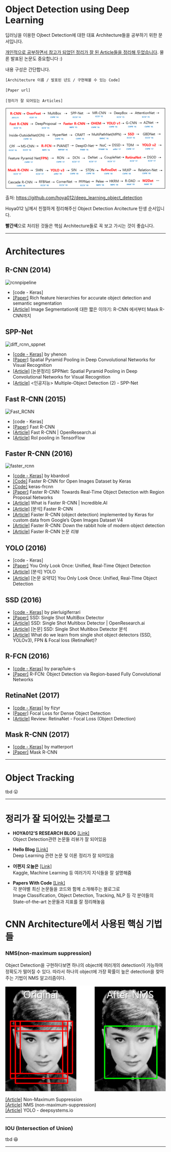 # Object Detection using Deep Learning



 딥러닝을 이용한 Ojbect Detection에 대한 대표 Architecture들을 공부하기 위한 문서입니다.

<u>개인적으로 공부하면서 참고가 되었던 정리가 잘 된 Article들을 정리해 두었습니다</u>. 물론 발표된 논문도 중요합니다 :)

내용 구성은 간단합니다.



```
[Architecture 이름 / 발표된 년도 / 구현해볼 수 있는 Code]

[Paper url]

[정리가 잘 되어있는 Articles]
```



![Object Detection History](assets/deep_learning_object_detection_history.PNG)

출처: https://github.com/hoya012/deep_learning_object_detection

Hoya012 님께서 친절하게 정리해주신 Object Detection Arcitecture 탄생 순서입니다. 

**빨간색**으로 처리된 것들은 핵심 Architecture들로 꼭 보고 가시는 것이 좋습니다.



------

# Architectures

## R-CNN (2014)

![rcnnpipeline](https://user-images.githubusercontent.com/2151950/64485344-844c6700-d25a-11e9-80c1-84897df5b0e2.jpg)

- [code - Keras]
- [[Paper]](https://arxiv.org/abs/1311.2524) Rich feature hierarchies for accurate object detection and semantic segmentation
- [[Article]](https://junn.net/archives/2517) Image Segmentation에 대한 짧은 이야기: R-CNN 에서부터 Mask R-CNN까지



## SPP-Net

![diff_rcnn_sppnet](https://user-images.githubusercontent.com/2151950/64485429-d346cc00-d25b-11e9-9fe5-89cd83f8b299.png)

- [[code - Keras]](https://github.com/yhenon/keras-spp) by yhenon
- [[Paper]](https://arxiv.org/abs/1406.4729) Spatial Pyramid Pooling in Deep Convolutional Networks for Visual Recognition
- [[Article]](https://n1094.tistory.com/30) [논문정리] SPPNet: Spatial Pyramid Pooling in Deep Convolutional Networks for Visual Recognition
- [[Article]](https://man-about-town.tistory.com/52) <인공지능> Multiple-Object Detection (2) - SPP-Net



## Fast R-CNN (2015)

![Fast_RCNN](https://user-images.githubusercontent.com/2151950/64485493-7e578580-d25c-11e9-9e6f-cee8dfe10168.png)

- [code - Keras]
- [[Paper]](https://arxiv.org/abs/1504.08083) Fast R-CNN 
- [[Article]](http://openresearch.ai/t/fast-r-cnn/240) Fast R-CNN | OpenResearch.ai
- [[Article]](https://github.com/deepsense-ai/roi-pooling) RoI pooling in TensorFlow



## Faster R-CNN (2016)

![faster_rcnn](https://user-images.githubusercontent.com/2151950/64485528-0b024380-d25d-11e9-8b8b-4bec0ecd68c4.png)

- [[code - Keras]](https://github.com/kbardool/keras-frcnn) by kbardool
- [[Code]](https://github.com/RockyXu66/Faster_RCNN_for_Open_Images_Dataset_Keras) Faster R-CNN for Open Images Dataset by Keras
- [[Code]](https://github.com/kbardool/keras-frcnn) keras-frcnn
- [[Paper]](https://arxiv.org/abs/1506.01497) Faster R-CNN: Towards Real-Time Object Detection with Region Proposal Networks
- [[Article]](http://incredible.ai/deep-learning/2018/03/17/Faster-R-CNN/) What is Faster R-CNN | Incredible.AI
- [[Article]](https://curt-park.github.io/2017-03-17/faster-rcnn/) [분석] Faster R-CNN 
- [[Article]](https://towardsdatascience.com/faster-r-cnn-object-detection-implemented-by-keras-for-custom-data-from-googles-open-images-125f62b9141a) Faster R-CNN (object detection) implemented by Keras for custom data from Google’s Open Images Dataset V4
- [[Article]](https://tryolabs.com/blog/2018/01/18/faster-r-cnn-down-the-rabbit-hole-of-modern-object-detection/) Faster R-CNN: Down the rabbit hole of modern object detection
- [[Article]](https://zzsza.github.io/data/2018/05/09/Faster-RCNN-review/) Faster R-CNN 논문 리뷰



## YOLO (2016)

- [code - Keras]
- [[Paper]](https://arxiv.org/abs/1506.02640) You Only Look Once: Unified, Real-Time Object Detection
- [[Article]](https://curt-park.github.io/2017-03-26/yolo/) [분석] YOLO
- [[Article]](https://arclab.tistory.com/167) [논문 요약12] You Only Look Once: Unified, Real-TIme Object Detection



## SSD (2016)

- [[code - Keras]](https://github.com/pierluigiferrari/ssd_keras) by pierluigiferrari
- [[Paper]](https://arxiv.org/abs/1512.02325) SSD: Single Shot MultiBox Detector 
- [[Article]](http://openresearch.ai/t/ssd-single-shot-multibox-detector/74) SSD: Single Shot Multibox Detector | OpenResearch.ai
- [[Article]](https://taeu.github.io/paper/deeplearning-paper-ssd/) [논문] SSD: Single Shot Multibox Detector 분석
- [[Article]](https://medium.com/@jonathan_hui/what-do-we-learn-from-single-shot-object-detectors-ssd-yolo-fpn-focal-loss-3888677c5f4d) What do we learn from single shot object detectors (SSD, YOLOv3), FPN & Focal loss (RetinaNet)?



## R-FCN (2016)

- [[code - Keras]](https://github.com/parap1uie-s/Keras-RFCN) by parap1uie-s
- [[Paper]](https://arxiv.org/abs/1605.06409v2) R-FCN: Object Detection via Region-based Fully Convolutional Networks



## RetinaNet (2017)

- [[code - Keras]](https://github.com/fizyr/keras-retinanet) by fizyr
- [[Paper]](https://arxiv.org/abs/1708.02002) Focal Loss for Dense Object Detection
- [[Article]](https://towardsdatascience.com/review-retinanet-focal-loss-object-detection-38fba6afabe4) Review: RetinaNet - Focal Loss (Object Detection)



## Mask R-CNN (2017)

- [[code - Keras]](https://github.com/matterport/Mask_RCNN) by matterport
- [[Paper]](https://arxiv.org/abs/1703.06870) Mask R-CNN 

---



# Object Tracking 

tbd :open_mouth:

---





# 정리가 잘 되어있는 갓블로그

- **HOYA012'S RESEARCH BLOG** [[Link]](https://hoya012.github.io/)
<br/>Object Detection관련 논문들 리뷰가 잘 되어있음

- **Hello Blog** [[Link]](https://curt-park.github.io/)
<br/>Deep Learning 관련 논문 및 이론 정리가 잘 되어있음

- **어쩐지 오늘은** [[Link]](https://zzsza.github.io/)
<br/>Kaggle, Machine Learning 등 여러가지 지식들을 잘 설명해줌

- **Papers With Code** [[Link]](https://paperswithcode.com/)
<br/>각 분야별 최신 논문들을 코드와 함께 소개해주는 블로그로
<br/>Image Classification, Object Detection, Tracking, NLP 등 각 분야들의 State-of-the-art 논문들과 지표를 잘 정리해놓음



# CNN Architecture에서 사용된 핵심 기법들



### NMS(non-maximum suppression)

 Object Detection을 구현하다보면 하나의 object에 여러개의 detection이 가능하여 정확도가 떨어질 수 있다. 따라서 하나의 object에 가장 확률이 높은 detection을 찾아주는 기법이 NMS 알고리즘이다.

![NMS](assets/NMS.png)

[[Article]](https://heiwais25.github.io/machinelearning/cnn/2018/05/10/non-maximum-suppression/) Non-Maximum Suppression
<br/>[[Article]](https://dyndy.tistory.com/275) NMS (non-maximum-suppression)
<br/>[[Article]](https://docs.google.com/presentation/d/1aeRvtKG21KHdD5lg6Hgyhx5rPq_ZOsGjG5rJ1HP7BbA/pub?start=false&loop=false&delayms=3000&slide=id.g137784ab86_4_4448) YOLO - deepsystems.io

---

### IOU (Intersection of Union)

 tbd 😆

---



